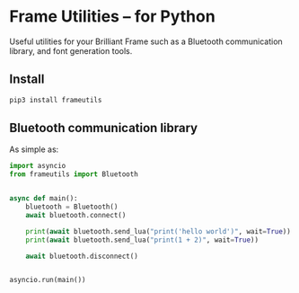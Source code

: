 # Frame Utilities – for Python

Useful utilities for your Brilliant Frame such as a Bluetooth communication library, and font generation tools.

## Install

```sh
pip3 install frameutils
```

## Bluetooth communication library

As simple as:

```python
import asyncio
from frameutils import Bluetooth


async def main():
    bluetooth = Bluetooth()
    await bluetooth.connect()

    print(await bluetooth.send_lua("print('hello world')", wait=True))
    print(await bluetooth.send_lua("print(1 + 2)", wait=True))

    await bluetooth.disconnect()


asyncio.run(main())

```